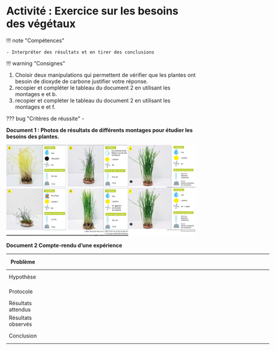 # Activité : Exercice sur les besoins des végétaux

!!! note "Compétences"

    - Interpréter des résultats et en tirer des conclusions

!!! warning "Consignes"

  1. Choisir deux manipulations qui permettent de vérifier que les plantes ont besoin de dioxyde de carbone justifier votre réponse.
  2. recopier et compléter le tableau du document 2 en utilisant les montages e et b.
  3. recopier et compléter le tableau du document 2 en utilisant les montages e et f.
        
??? bug "Critères de réussite"
    - 

**Document 1 : Photos de résultats de différents montages pour étudier les besoins des plantes.**

![](Pictures/photoExpExo.png)


**Document 2 Compte-rendu d’une expérience**

<table style="width:700px;">
    <colgroup>
       <col span="1" style="width: 10%;">
       <col span="1" style="width: 45%;">
       <col span="1" style="width: 45%;">
    </colgroup>
<thead>
  <tr>
    <th> 			Problème 		</th>
    <th colspan="2"> 			<br>&nbsp;&nbsp;			 		 </th>
  </tr>
</thead>
<tbody>
  <tr>
    <td> 			Hypothèse 		</td>
    <td colspan="2"> 			<br>&nbsp;&nbsp;			 		 </td>
  </tr>
  <tr>
    <td> 			Protocole 		</td>
    <td> 			<br>&nbsp;&nbsp;			 		</td>
    <td> 			<br>&nbsp;&nbsp;			 		</td>
  </tr>
  <tr>
    <td> 			Résultats 			attendus 		</td>
    <td> 			<br>&nbsp;&nbsp;			 		</td>
    <td> 			<br>&nbsp;&nbsp;			 		</td>
  </tr>
  <tr>
    <td> 			Résultats 			observés 		</td>
    <td> 			<br>&nbsp;&nbsp;			 		</td>
    <td> 			<br>&nbsp;&nbsp;			 		</td>
  </tr>
  <tr>
    <td> 			Conclusion 		</td>
    <td colspan="2"> 			<br>&nbsp;&nbsp;			 		 </td>
  </tr>
</tbody>
</table>